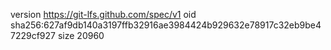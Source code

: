 version https://git-lfs.github.com/spec/v1
oid sha256:627af9db140a3197ffb32916ae3984424b929632e78917c32eb9be47229cf927
size 20960
